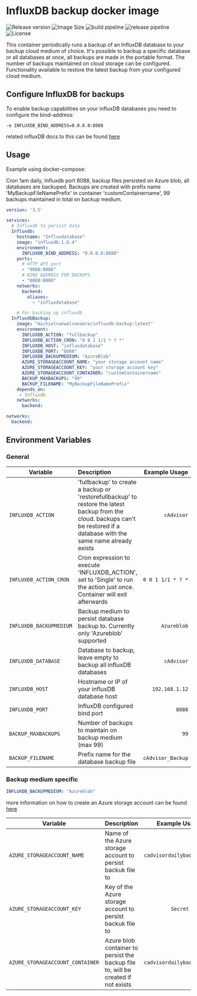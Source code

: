 # InfluxDB backup docker image
![Release version](https://img.shields.io/github/release/MichielVanwelsenaere/InfluxDB-backup.svg)
![Image Size](https://img.shields.io/microbadger/image-size/michielvanwelsenaere/influxdb-backup.svg)
![build pipeline](https://michielvanwelsenaere.visualstudio.com/Public/_apis/build/status/InfluxDB-backup-Release)
![release pipeline](https://michielvanwelsenaere.vsrm.visualstudio.com/_apis/public/Release/badge/c40cb7e2-85fc-4ca0-b71e-da4ac6783b50/1/1)
![License](https://img.shields.io/github/license/MichielVanwelsenaere/InfluxDB-backup.svg)

This container periodically runs a backup of an InfluxDB database to your backup cloud medium of choice.
It's possible to backup a specific database or all databases at once, all backups are made in the portable format. 
The number of backups maintained on cloud storage can be configured.
Functionality available to restore the latest backup from your configured cloud medium.

## Configure InfluxDB for backups
To enable backup capabilities on your influxDB databases you need to configure the bind-address:
```
-e INFLUXDB_BIND_ADDRESS=0.0.0.0:8088 
```
related influxDB docs to this can be found [here](https://docs.influxdata.com/influxdb/v1.7/administration/config/)

## Usage
Example using docker-compose:

Cron 1am daily, Influxdb port 8088, backup files persisted on Azure blob, all databases are backuped. Backups are created with prefix name 'MyBackupFileNamePrefix' in container 'customContainername', 99 backups maintained in total on backup medium.

```yaml
version: '3.5'

services:
  # Influxdb to persist data
  Influxdb:
    hostname: "Influxdatabase"
    image: "influxdb:1.6.4"
    environment:
      INFLUXDB_BIND_ADDRESS: "0.0.0.0:8088"
    ports:
      # HTTP API port
      - "8086:8086"
      # BIND ADDRESS FOR BACKUPS  
      - "8088:8088"
    networks:      
      backend:
        aliases:
          - "influxdatabase"

    # For backing up influxdb
  InfluxdbBackup:
    image: "michielvanwelsenaere/influxdb-backup:latest"
    environment:
      INFLUXDB_ACTION: "fullbackup"
      INFLUXDB_ACTION_CRON: "0 0 1 1/1 * ? *"
      INFLUXDB_HOST: "influxdatabase"
      INFLUXDB_PORT: "8088"
      INFLUXDB_BACKUPMEDIUM: "AzureBlob"
      AZURE_STORAGEACCOUNT_NAME: "your storage account name"
      AZURE_STORAGEACCOUNT_KEY: "your storage account key"
      AZURE_STORAGEACCOUNT_CONTAINER: "customContainername"
      BACKUP_MAXBACKUPS: "99"
      BACKUP_FILENAME: "MyBackupFileNamePrefix"
    depends_on: 
     - Influxdb
    networks:
      backend:

networks:
  backend:
```


## Environment Variables

### General

| Variable        | Description      | Example Usage  | Default   | Optional?  |
| --------------- |:---------------| -----:| -----:| --------:|
| `INFLUXDB_ACTION` | 'fullbackup' to create a backup or 'restorefullbackup' to restore the latest backup from the cloud. backups can't be restored if a database with the same name already exists  | `cAdvisor` | None   | No |
| `INFLUXDB_ACTION_CRON`  | Cron expression to execute 'INFLUXDB_ACTION', set to 'Single' to run the action just once. Container will exit afterwards | `0 0 1 1/1 * ? *` | None | No |
| `INFLUXDB_BACKUPMEDIUM` | Backup medium to persist database backup to. Currently only 'Azureblob' supported  | `Azureblob` | None | No |
| `INFLUXDB_DATABASE`    | Database to backup, leave empty to backup all influxDB databases  | `cAdvisor` | None  | Yes |
| `INFLUXDB_HOST`   |  Hostname or IP of your influxDB database host |  `192.168.1.12` | None   | No |
| `INFLUXDB_PORT`   | InfluxDB configured bind port | `8088`   | None   | No |
| `BACKUP_MAXBACKUPS` | Number of backups to maintain on backup medium (max 99)  | `99` | `1`   | Yes |
| `BACKUP_FILENAME` | Prefix name for the database backup file | `cAdvisor_Backup` | `influxdbbackup`   | Yes |

### Backup medium specific
```yaml
INFLUXDB_BACKUPMEDIUM: "Azureblob"
```
more information on how to create an Azure storage account can be found [here](https://docs.microsoft.com/en-us/azure/storage/common/storage-quickstart-create-account?tabs=azure-portal)

| Variable        | Description      | Example Usage  | Default   | Optional?  |
| --------------- |:---------------| -----:| -----:| --------:|
| `AZURE_STORAGEACCOUNT_NAME` | Name of the Azure storage account to persist backuk file to | `cadvisordailybackup` | None   | No |
| `AZURE_STORAGEACCOUNT_KEY` | Key of the Azure storage account to persist backuk file to  | `Secret key` | None   | No |
| `AZURE_STORAGEACCOUNT_CONTAINER` | Azure blob container to persist the backup file to, will be created if not exists  | `cadvisordailybackup` | `influxdbbackup`   | Yes |


